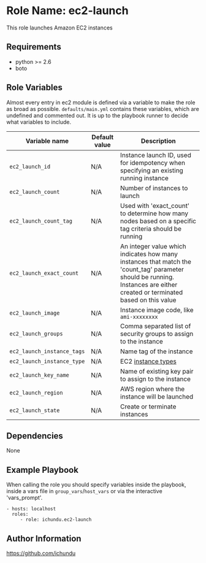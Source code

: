 Role Name: ec2-launch
=====================

This role launches Amazon EC2 instances

Requirements
------------

- python >= 2.6
- boto

Role Variables
--------------

Almost every entry in ec2 module is defined via a variable to make the role as broad as possible. `defaults/main.yml` contains these variables, which are undefined and commented out. It is up to the playbook runner to decide what variables to include.

|	Variable name	|	Default value	|	Description	|
|-------------------|-------------------|---------------|
| `ec2_launch_id` | N/A | Instance launch ID, used for idempotency when specifying an existing running instance |
| `ec2_launch_count` | N/A | Number of instances to launch |
| `ec2_launch_count_tag` | N/A | Used with 'exact_count' to determine how many nodes based on a specific tag criteria should be running |
| `ec2_launch_exact_count` | N/A | An integer value which indicates how many instances that match the 'count_tag' parameter should be running. Instances are either created or terminated based on this value |
| `ec2_launch_image` | N/A | Instance image code, like `ami-xxxxxxxx` |
| `ec2_launch_groups` | N/A | Comma separated list of security groups to assign to the instance |
| `ec2_launch_instance_tags` | N/A | Name tag of the instance |
| `ec2_launch_instance_type` | N/A | EC2 [instance types](https://aws.amazon.com/ec2/instance-types/) |
| `ec2_launch_key_name` | N/A | Name of existing key pair to assign to the instance |
| `ec2_launch_region` | N/A | AWS region where the instance will be launched |
| `ec2_launch_state` | N/A | Create or terminate instances |


Dependencies
------------

None

Example Playbook
----------------

When calling the role you should specify variables inside the playbook, inside a vars file in `group_vars`/`host_vars` or via the interactive 'vars_prompt'.

    - hosts: localhost
      roles:
         - role: ichundu.ec2-launch


Author Information
------------------

https://github.com/ichundu
